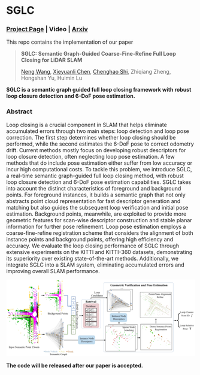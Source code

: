 # SGLC
### [Project Page](https://neng-wang.github.io/SGLC/) | Video | [Arxiv](https://arxiv.org/abs/2407.08106)

This repo contains the implementation of our paper 

> **SGLC: Semantic Graph-Guided Coarse-Fine-Refine Full Loop Closing for LiDAR SLAM**
>
> [Neng Wang](https://github.com/neng-wang), [Xieyuanli Chen](https://github.com/Chen-Xieyuanli),  [Chenghao Shi](https://github.com/chenghao-shi), Zhiqiang Zheng, Hongshan Yu, Huimin Lu

**SGLC is a semantic graph guided full loop closing framework with robust  loop closure detection and 6-DoF pose estimation.**



### Abstract

Loop closing is a crucial component in SLAM that helps eliminate  accumulated errors through two main steps: loop detection and loop pose  correction. The first step determines whether loop closing should be  performed, while the second estimates the 6-DoF pose to correct odometry drift. Current methods mostly focus on developing robust descriptors  for loop closure detection, often neglecting loop pose estimation. A few methods that do include pose estimation either suffer from low accuracy or incur high computational costs. To tackle this problem, we introduce SGLC, a real-time semantic graph-guided full loop closing method, with  robust loop closure detection and 6-DoF pose estimation capabilities.  SGLC takes into account the distinct characteristics of foreground and  background points. For foreground instances, it builds a semantic graph  that not only abstracts point cloud representation for fast descriptor  generation and matching but also guides the subsequent loop verification and initial pose estimation. Background points, meanwhile, are  exploited to provide more geometric features for scan-wise descriptor  construction and stable planar information for further pose refinement.  Loop pose estimation employs a coarse-fine-refine registration scheme  that considers the alignment of both instance points and background  points, offering high efficiency and accuracy. We evaluate the loop  closing performance of SGLC through extensive experiments on the KITTI  and KITTI-360 datasets, demonstrating its superiority over existing  state-of-the-art methods. Additionally, we integrate SGLC into a SLAM  system, eliminating accumulated errors and improving overall SLAM  performance. 

![](./pic/framework.png)



**The code  will be released after our paper  is accepted.**
